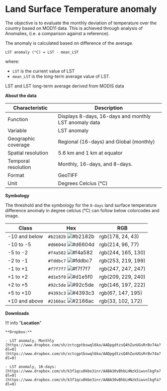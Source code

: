 # Land Surface Temperature anomaly

The objective is to evaluate the monthly deviation of temperature over the country based on MOD11 data. This is achieved through analysis of Anomalies, (i.e. a comparison against a reference). 

The anomaly is calculated based on difference of the average.

`LST anomaly (°C) = LST - mean_LST`

where:

- `LST` is the current value of LST<br>
- `mean_LST` is the long-term average value of LST.

LST and LST long-term average derived from MODIS data

**About the data**

| Characteristic  | Description  |
|---|---|
| Function  | Displays 8-days, 16-days and monthly LST anomaly data  |
| Variable  | LST anomaly  |
| Geographic coverage  | Regional (16-days) and Global (monthly)  |
| Spatial resolution  | 5.6 km and 1 km at equator  |
| Temporal resolution  | Monthly, 16-days, and 8-days.  |
| Format  | GeoTIFF  |
| Unit  | Degrees Celcius (°C)  |

**Symbology**

The threshold and the symbology for the `8-days` land surface temperature difference anomaly in degree celcius (°C) can follow below colorcodes and image.

| Class  | Hex  | RGB  |
|---|---|---|
| -10 and below  | `#b2182b` ![#b2182b](https://via.placeholder.com/15/b2182b/000000?text=+) | rgb(178, 24, 43)  |
| -10 to -5  | `#d6604d` ![#d6604d](https://via.placeholder.com/15/d6604d/000000?text=+)  | rgb(214, 96, 77)  |
| -5 to -2  | `#f4a582` ![#f4a582](https://via.placeholder.com/15/f4a582/000000?text=+)  | rgb(244, 165, 130)  |
| -2 to -1  | `#fddbc7` ![#fddbc7](https://via.placeholder.com/15/fddbc7/000000?text=+)  | rgb(253, 219, 199)  |
| -1 to +1  | `#f7f7f7` ![#f7f7f7](https://via.placeholder.com/15/f7f7f7/000000?text=+)  | rgb(247, 247, 247)  |
| +1 to +2  | `#d1e5f0` ![#d1e5f0](https://via.placeholder.com/15/d1e5f0/000000?text=+)  | rgb(209, 229, 240)  |
| +2 to +5  | `#92c5de` ![#92c5de](https://via.placeholder.com/15/92c5de/000000?text=+)  | rgb(146, 197, 222)  |
| +5 to +10  | `#4393c3` ![#4393c3](https://via.placeholder.com/15/4393c3/000000?text=+)  | rgb(67, 147, 195)  |
| +10 and above  | `#2166ac` ![#2166ac](https://via.placeholder.com/15/2166ac/000000?text=+)  | rgb(33, 102, 172)  |

**Downloads**

!!! info "**Location**"

    **Dropbox:**
    
    - LST anomaly, Monthly [https://www.dropbox.com/sh/zctcgptbswql6ko/AADpgdtzsQ4hZunUGsRrBv74a?dl=0](https://www.dropbox.com/sh/zctcgptbswql6ko/AADpgdtzsQ4hZunUGsRrBv74a?dl=0)

    - LST anomaly, 16-days: [https://www.dropbox.com/sh/k3f1qcu0kbe3inr/AABA30vBhbLHNzk5iwvnlkgFa?dl=0](https://www.dropbox.com/sh/k3f1qcu0kbe3inr/AABA30vBhbLHNzk5iwvnlkgFa?dl=0)